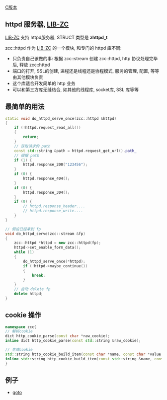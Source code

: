 
[C版本](./httpd.md)

## httpd 服务器, [LIB-ZC](./README.md)

[LIB-ZC](./README.md) 支持 httpd服务器, STRUCT 类型是 **zhttpd_t**

zcc::httpd 作为 [LIB-ZC](./README.md) 的一个模块, 和专门的 httpd 库不同:

* 只负责自己该做的事: 根据 zcc::stream 创建 zcc::httpd, http 协议处理完毕后, 释放 zcc::httpd
* 端口的打开, SSL的创建, 进程还是线程还是协程模式, 服务的管理, 配置, 等等由其他模块负责
* 这个库适合开发简单的 http 业务
* 可以和第三方库无缝结合, 如其他的线程库, socket库, SSL 库等等

## 最简单的用法

```c++
static void do_httpd_serve_once(zcc::httpd &httpd)
{
    if (!httpd.request_read_all())
    {
        return;
    }
    // 获取请求的 path
    const std::string &path = httpd.request_get_url().path_
    // 根据 path
    if (1) {
        httpd.response_200("123456");
    }
    if (0) {
        httpd.response_404();
    }
    if (0) {
        httpd.response_304();
    }
    if (0) {
        // httpd.response_header....
        // httpd.response_write....
    }
}

// 假设已经拿到 fp
void do_httpd_serve(zcc::stream &fp)
{
    zcc::httpd *httpd = new zcc::httpd(fp);
    httpd->set_enable_form_data();
    while (1)
    {
        do_httpd_serve_once(*httpd);
        if (!httpd->maybe_continue())
        {
            break;
        }
    }
    // 自动 delete fp
    delete httpd;
}
```

## cookie 操作

```c++
namespace zcc{
// 解析cookie
dict http_cookie_parse(const char *raw_cookie);
inline dict http_cookie_parse(const std::string &raw_cookie);

// 生成cookie
std::string http_cookie_build_item(const char *name, const char *value = nullptr, int64_t expires = 0, const char *path = nullptr, const char *domain = nullptr, bool secure = false, bool httponly = false);
inline std::string http_cookie_build_item(const std::string &name, const std::string &value, int64_t expires, std::string &path, std::string &domain, bool secure, bool httponly);
}
```


## 例子

* [goto](../blob/master/cpp_sample/http/)

